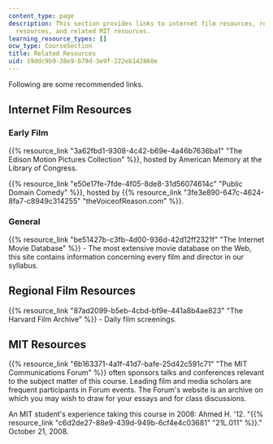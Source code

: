 ```yaml
---
content_type: page
description: This section provides links to internet film resources, regional film
  resources, and related MIT resources.
learning_resource_types: []
ocw_type: CourseSection
title: Related Resources
uid: 19ddc9b9-38e9-b79d-3e9f-222eb142860e
---
```


Following are some recommended links.

Internet Film Resources
-----------------------

### Early Film

{{% resource_link "3a62fbd1-9308-4c42-b69e-4a46b7636ba1" "The Edison Motion Pictures Collection" %}}, hosted by American Memory at the Library of Congress.

{{% resource_link "e50e17fe-7fde-4f05-8de8-31d56074614c" "Public Domain Comedy" %}}, hosted by {{% resource_link "3fe3e890-647c-4624-8fa7-c8949c314255" "theVoiceofReason.com" %}}.

### General

{{% resource_link "be51427b-c3fb-4d00-936d-42d12ff2321f" "The Internet Movie Database" %}} - The most extensive movie database on the Web, this site contains information concerning every film and director in our syllabus.

Regional Film Resources
-----------------------

{{% resource_link "87ad2099-b5eb-4cbd-bf9e-441a8b4ae823" "The Harvard Film Archive" %}} - Daily film screenings.

MIT Resources
-------------

{{% resource_link "6b163371-4a1f-41d7-bafe-25d42c591c71" "The MIT Communications Forum" %}} often sponsors talks and conferences relevant to the subject matter of this course. Leading film and media scholars are frequent participants in Forum events. The Forum's website is an archive on which you may wish to draw for your essays and for class discussions.

An MIT student's experience taking this course in 2008: Ahmed H. '12. "{{% resource_link "c6d2de27-88e9-439d-949b-6cf4e4c03681" "21L.011" %}}." October 21, 2008.